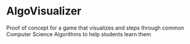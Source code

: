# AlgoVisualizer
Proof of concept for a game that visualizes and steps through common Computer Science Algorithms to help students learn them
